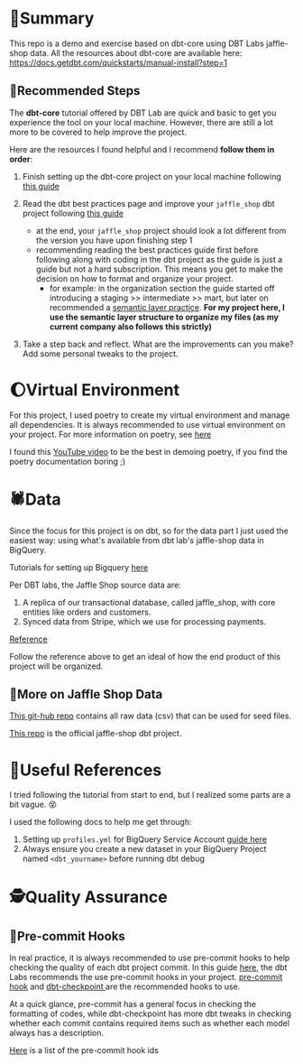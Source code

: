 # :robot:Summary
This repo is a demo and exercise based on dbt-core using DBT Labs jaffle-shop data.
All the resources about dbt-core are available here: https://docs.getdbt.com/quickstarts/manual-install?step=1

## :dancer:Recommended Steps

The **dbt-core** tutorial offered by DBT Lab are quick and basic to get you experience the tool on your local machine. However, there are still a lot more to be covered to help improve the project.

Here are the resources I found helpful and I recommend **follow them in order**:

1. Finish setting up the dbt-core project on your local machine following [this guide](https://docs.getdbt.com/quickstarts/manual-install?step=1)
   
2. Read the dbt best practices page and improve your `jaffle_shop` dbt project following [this guide](https://docs.getdbt.com/guides/best-practices)
    - at the end, your `jaffle_shop` project should look a lot different from the version you have upon finishing step 1
    - recommending reading the best practices guide first before following along with coding in the dbt project as the guide is just a guide but not a hard subscription. This means you get to make the decision on how to format and organize your project.
      - for example: in the organization section the guide started off introducing a staging >> intermediate >> mart, but later on recommended a [semantic layer practice](https://docs.getdbt.com/guides/best-practices/how-we-structure/5-semantic-layer-marts). **For my project here, I use the semantic layer structure to organize my files (as my current company also follows this strictly)**
  
3. Take a step back and reflect. What are the improvements can you make? Add some personal tweaks to the project. 

# :moon:Virtual Environment

For this project, I used poetry to create my virtual environment and manage all dependencies.
It is always recommended to use virtual environment on your project.
For more information on poetry, see [here](https://python-poetry.org/docs/basic-usage/)

I found this [YouTube video](https://youtu.be/0f3moPe_bhk?feature=shared) to be the best in demoing poetry, if you find the poetry documentation boring ;) 

# :spider:Data

Since the focus for this project is on dbt, so for the data part I just used the easiest way: using what's available from dbt lab's jaffle-shop data in BigQuery.

Tutorials for setting up Bigquery [here](https://docs.getdbt.com/quickstarts/bigquery?step=2)

Per DBT labs, the Jaffle Shop source data are:

1. A replica of our transactional database, called jaffle_shop, with core entities like orders and customers.
2. Synced data from Stripe, which we use for processing payments.

[Reference](https://docs.getdbt.com/guides/best-practices/how-we-structure/1-guide-overview#guide-structure-overview)

Follow the reference above to get an ideal of how the end product of this project will be organized.

## :apple:More on Jaffle Shop Data

[This git-hub repo](https://github.com/dbt-labs/jaffle-shop-data) contains all raw data (csv) that can be used for seed files.

[This repo](https://github.com/dbt-labs/jaffle_shop-dev/tree/master) is the official jaffle-shop dbt project.

# :book:Useful References

I tried following the tutorial from start to end, but I realized some parts are a bit vague. 😵

I used the following docs to help me get through:

1. Setting up `profiles.yml` for BigQuery Service Account [guide here](https://docs.getdbt.com/docs/core/connect-data-platform/bigquery-setup)
2. Always ensure you create a new dataset in your BigQuery Project named `<dbt_yourname>` before running dbt debug

# 🕵️Quality Assurance

## 🎰Pre-commit Hooks

In real practice, it is always recommended to use pre-commit hooks to help checking the quality of each dbt project commit.
In this guide [here](https://docs.getdbt.com/guides/best-practices/how-we-style/6-how-we-style-conclusion#pre-commit-hooks), the dbt Labs recommends the use pre-commit hooks in your project. [pre-commit hook](https://pre-commit.com/) and [dbt-checkpoint ](https://github.com/dbt-checkpoint/dbt-checkpoint) are the recommended hooks to use.

At a quick glance, pre-commit has a general focus in checking the formatting of codes, while dbt-checkpoint has more dbt tweaks in checking whether each commit contains required items such as whether each model always has a description.

[Here](https://pre-commit.com/hooks.html) is a list of the pre-commit hook ids
